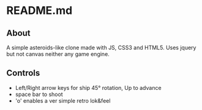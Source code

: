 README.md
=========

## About

A simple asteroids-like clone made with JS, CSS3 and HTML5.
Uses jquery but not canvas neither any game engine.

## Controls

* Left/Right arrow keys for ship 45° rotation, Up to advance
* space bar to shoot
* 'o' enables a ver simple retro lok&feel
